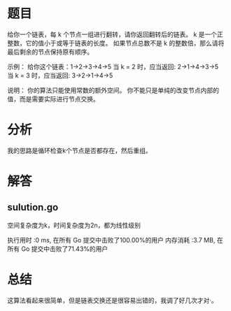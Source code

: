 # 题目

给你一个链表，每 k 个节点一组进行翻转，请你返回翻转后的链表。
k 是一个正整数，它的值小于或等于链表的长度。
如果节点总数不是 k 的整数倍，那么请将最后剩余的节点保持原有顺序。 

示例：
给你这个链表：1->2->3->4->5
当 k = 2 时，应当返回: 2->1->4->3->5
当 k = 3 时，应当返回: 3->2->1->4->5 

说明：
你的算法只能使用常数的额外空间。
你不能只是单纯的改变节点内部的值，而是需要实际进行节点交换。

# 分析

我的思路是循环检查k个节点是否都存在，然后重组。


# 解答

## sulution.go

空间复杂度为k，时间复杂度为2n，都为线性级别

执行用时 :0 ms, 在所有 Go 提交中击败了100.00%的用户
内存消耗 :3.7 MB, 在所有 Go 提交中击败了71.43%的用户

# 总结

这算法看起来很简单，但是链表交换还是很容易出错的，我调了好几次才对·。
